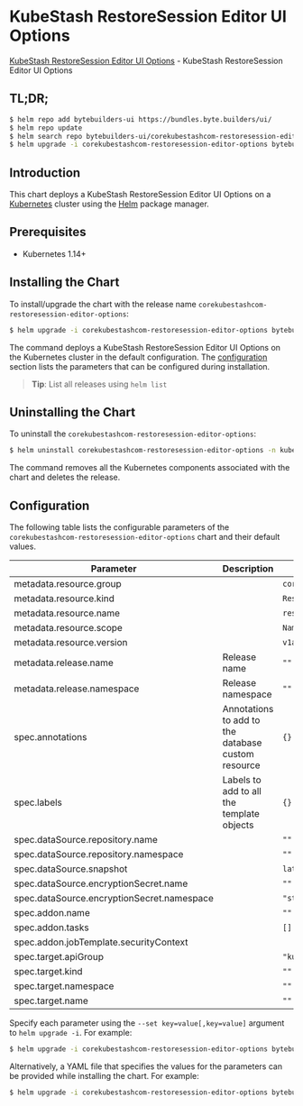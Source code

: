 # KubeStash RestoreSession Editor UI Options

[KubeStash RestoreSession Editor UI Options](https://byte.builders) - KubeStash RestoreSession Editor UI Options

## TL;DR;

```bash
$ helm repo add bytebuilders-ui https://bundles.byte.builders/ui/
$ helm repo update
$ helm search repo bytebuilders-ui/corekubestashcom-restoresession-editor-options --version=v0.11.0
$ helm upgrade -i corekubestashcom-restoresession-editor-options bytebuilders-ui/corekubestashcom-restoresession-editor-options -n kube-system --create-namespace --version=v0.11.0
```

## Introduction

This chart deploys a KubeStash RestoreSession Editor UI Options on a [Kubernetes](http://kubernetes.io) cluster using the [Helm](https://helm.sh) package manager.

## Prerequisites

- Kubernetes 1.14+

## Installing the Chart

To install/upgrade the chart with the release name `corekubestashcom-restoresession-editor-options`:

```bash
$ helm upgrade -i corekubestashcom-restoresession-editor-options bytebuilders-ui/corekubestashcom-restoresession-editor-options -n kube-system --create-namespace --version=v0.11.0
```

The command deploys a KubeStash RestoreSession Editor UI Options on the Kubernetes cluster in the default configuration. The [configuration](#configuration) section lists the parameters that can be configured during installation.

> **Tip**: List all releases using `helm list`

## Uninstalling the Chart

To uninstall the `corekubestashcom-restoresession-editor-options`:

```bash
$ helm uninstall corekubestashcom-restoresession-editor-options -n kube-system
```

The command removes all the Kubernetes components associated with the chart and deletes the release.

## Configuration

The following table lists the configurable parameters of the `corekubestashcom-restoresession-editor-options` chart and their default values.

|                 Parameter                  |                    Description                     |             Default             |
|--------------------------------------------|----------------------------------------------------|---------------------------------|
| metadata.resource.group                    |                                                    | <code>core.kubestash.com</code> |
| metadata.resource.kind                     |                                                    | <code>RestoreSession</code>     |
| metadata.resource.name                     |                                                    | <code>restoresessions</code>    |
| metadata.resource.scope                    |                                                    | <code>Namespaced</code>         |
| metadata.resource.version                  |                                                    | <code>v1alpha1</code>           |
| metadata.release.name                      | Release name                                       | <code>""</code>                 |
| metadata.release.namespace                 | Release namespace                                  | <code>""</code>                 |
| spec.annotations                           | Annotations to add to the database custom resource | <code>{}</code>                 |
| spec.labels                                | Labels to add to all the template objects          | <code>{}</code>                 |
| spec.dataSource.repository.name            |                                                    | <code>""</code>                 |
| spec.dataSource.repository.namespace       |                                                    | <code>""</code>                 |
| spec.dataSource.snapshot                   |                                                    | <code>latest</code>             |
| spec.dataSource.encryptionSecret.name      |                                                    | <code>""</code>                 |
| spec.dataSource.encryptionSecret.namespace |                                                    | <code>"stash"</code>            |
| spec.addon.name                            |                                                    | <code>""</code>                 |
| spec.addon.tasks                           |                                                    | <code>[]</code>                 |
| spec.addon.jobTemplate.securityContext     |                                                    | <code></code>                   |
| spec.target.apiGroup                       |                                                    | <code>"kubedb.com"</code>       |
| spec.target.kind                           |                                                    | <code>""</code>                 |
| spec.target.namespace                      |                                                    | <code>""</code>                 |
| spec.target.name                           |                                                    | <code>""</code>                 |


Specify each parameter using the `--set key=value[,key=value]` argument to `helm upgrade -i`. For example:

```bash
$ helm upgrade -i corekubestashcom-restoresession-editor-options bytebuilders-ui/corekubestashcom-restoresession-editor-options -n kube-system --create-namespace --version=v0.11.0 --set metadata.resource.group=core.kubestash.com
```

Alternatively, a YAML file that specifies the values for the parameters can be provided while
installing the chart. For example:

```bash
$ helm upgrade -i corekubestashcom-restoresession-editor-options bytebuilders-ui/corekubestashcom-restoresession-editor-options -n kube-system --create-namespace --version=v0.11.0 --values values.yaml
```
